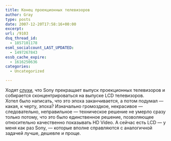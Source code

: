 ```yaml
---
title: Конец проекционных телевизоров
author: Gray
type: posts
date: 2007-12-20T17:58:16+00:00
excerpt:
url: /9103
dsq_thread_id:
  - 1857101178
esml_socialcount_LAST_UPDATED:
  - 1497267843
essb_cache_expire:
  - 1616250636
categories:
  - Uncategorized

---
```








Ходят <a href="http://www.engadget.com/2007/12/19/sony-dumping-all-rear-projection-tvs-to-focus-on-lcds/" target="_blank">слухи</a>, что Sony прекращает выпуск проекционных телевизоров и собирается сконцентрироваться на выпуске LCD телевизоров.  
Хотел было написать, что это эпоха заканчивается, а потом подумал &#8212; какая, к черту, эпоха? Изначально громоздкое, некрасивое &#8212; следовательно, неправильное &#8212; техническое решение не умерло сразу только потому, что это было единственное решение, позволяющее относительно качественно показывать HD Video. А сейчас есть LCD &#8212; у меня как раз Sony, &#8212; которые вполне справляются с аналогичной задачей лучше, дешевле и проще.